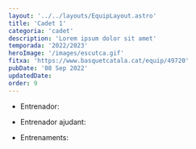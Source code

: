 ```yaml
---
layout: '../../layouts/EquipLayout.astro'
title: 'Cadet 1'
categoria: 'cadet'
description: 'Lorem ipsum dolor sit amet'
temporada: '2022/2023'
heroImage: '/images/escutca.gif'
fitxa: 'https://www.basquetcatala.cat/equip/49720'
pubDate: '08 Sep 2022'
updatedDate:
order: 9
---
```


- Entrenador:

- Entrenador ajudant:

- Entrenaments:
